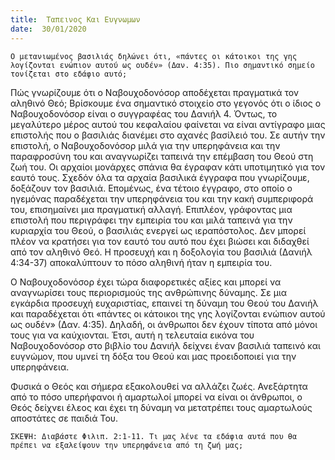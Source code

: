 ```yaml
---
title:  Ταπεινος Και Ευγνωμων
date:  30/01/2020
---
```


`Ο μετανιωμένος βασιλιάς δηλώνει ότι, «πάντες οι κάτοικοι της γης λογίζονται ενώπιον αυτού ως ουδέν» (Δαν. 4:35). Πιο σημαντικό σημείο τονίζεται στο εδάφιο αυτό;`

Πώς γνωρίζουμε ότι ο Ναβουχοδονόσορ αποδέχεται πραγματικά τον αληθινό Θεό; Βρίσκουμε ένα σημαντικό στοιχείο στο γεγονός ότι ο ίδιος ο Ναβουχοδονόσορ είναι ο συγγραφέας του Δανιήλ 4. Όντως, το μεγαλύτερο μέρος αυτού του κεφαλαίου φαίνεται να είναι αντίγραφο μιας επιστολής που ο βασιλιάς διανέμει στο αχανές βασίλειό του. Σε αυτήν την επιστολή, ο Ναβουχοδονόσορ μιλά για την υπερηφάνεια και την παραφροσύνη του και αναγνωρίζει ταπεινά την επέμβαση του Θεού στη ζωή του. Οι αρχαίοι μονάρχες σπάνια θα έγραφαν κάτι υποτιμητικό για τον εαυτό τους. Σχεδόν όλα τα αρχαία βασιλικά έγγραφα που γνωρίζουμε, δοξάζουν τον βασιλιά. Επομένως, ένα τέτοιο έγγραφο, στο οποίο ο ηγεμόνας παραδέχεται την υπερηφάνεια του και την κακή συμπεριφορά του, επισημαίνει μια πραγματική αλλαγή. Επιπλέον, γράφοντας μια επιστολή που περιγράφει την εμπειρία του και μιλά ταπεινά για την κυριαρχία του Θεού, ο βασιλιάς ενεργεί ως ιεραπόστολος. Δεν μπορεί πλέον να κρατήσει για τον εαυτό του αυτό που έχει βιώσει και διδαχθεί από τον αληθινό Θεό. Η προσευχή και η δοξολογία του βασιλιά (Δανιήλ 4:34-37) αποκαλύπτουν το πόσο αληθινή ήταν η εμπειρία του.

Ο Ναβουχοδονόσορ έχει τώρα διαφορετικές αξίες και μπορεί να αναγνωρίσει τους περιορισμούς της ανθρώπινης δύναμης. Σε μια εγκάρδια προσευχή ευχαριστίας, επαινεί τη δύναμη του Θεού του Δανιήλ και παραδέχεται ότι «πάντες οι κάτοικοι της γης λογίζονται ενώπιον αυτού ως ουδέν» (Δαν. 4:35). Δηλαδή, οι άνθρωποι δεν έχουν τίποτα από μόνοι τους για να καύχιονται. Έτσι, αυτή η τελευταία εικόνα του Ναβουχοδονόσορ στο βιβλίο του Δανιήλ δείχνει έναν βασιλιά ταπεινό και ευγνώμον, που υμνεί τη δόξα του Θεού και μας προειδοποιεί για την υπερηφάνεια.

Φυσικά ο Θεός και σήμερα εξακολουθεί να αλλάζει ζωές. Ανεξάρτητα από το πόσο υπερήφανοι ή αμαρτωλοί μπορεί να είναι οι άνθρωποι, ο Θεός δείχνει έλεος και έχει τη δύναμη να μετατρέπει τους αμαρτωλούς αποστάτες σε παιδιά Του.

`ΣΚΕΨΗ: Διαβάστε Φιλιπ. 2:1-11. Τι μας λένε τα εδάφια αυτά που θα πρέπει να εξαλείψουν την υπερηφάνεια από τη ζωή μας;`